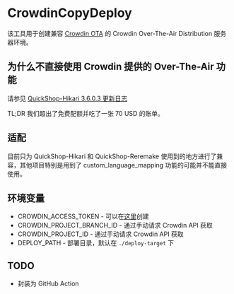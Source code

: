 # CrowdinCopyDeploy

该工具用于创建兼容 [Crowdin OTA](https://github.com/Ghost-chu/CrowdinOTA) 的 Crowdin Over-The-Air Distribution 服务器环境。  

## 为什么不直接使用 Crowdin 提供的 Over-The-Air 功能

请参见 [QuickShop-Hikari 3.6.0.3 更新日志](https://github.com/Ghost-chu/QuickShop-Hikari/releases/tag/3.6.0.3)

TL;DR 我们超出了免费配额并吃了一张 70 USD 的账单。

## 适配

目前只为 QuickShop-Hikari 和 QuickShop-Reremake 使用到的地方进行了兼容，其他项目特别是用到了 custom_language_mapping 功能的可能并不能直接使用。

## 环境变量

* CROWDIN_ACCESS_TOKEN - 可以在[这里](https://crowdin.com/settings#api-key)创建
* CROWDIN_PROJECT_BRANCH_ID - 通过手动请求 Crowdin API 获取
* CROWDIN_PROJECT_ID - 通过手动请求 Crowdin API 获取
* DEPLOY_PATH - 部署目录，默认在 `./deploy-target` 下

## TODO

* 封装为 GitHub Action